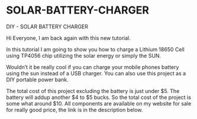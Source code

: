 # SOLAR-BATTERY-CHARGER
DIY - SOLAR BATTERY CHARGER

Hi Everyone, I am back again with this new tutorial.

In this tutorial I am going to show you how to charge a Lithium 18650 Cell using TP4056 chip utilizing the solar energy or simply the SUN.

Wouldn’t it be really cool if you can charge your mobile phones battery using the sun instead of a USB charger. You can also use this project as a DIY portable power bank.

The total cost of this project excluding the battery is just under $5. The battery will addup another $4 to $5 bucks. So the total cost of the project is some what around $10. All components are available on my website for sale for really good price, the link is in the description below.

